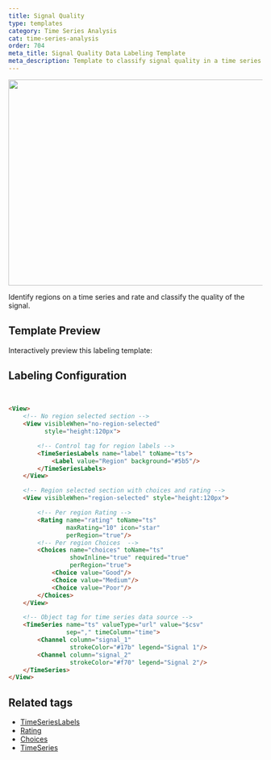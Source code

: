 ```yaml
---
title: Signal Quality 
type: templates
category: Time Series Analysis
cat: time-series-analysis
order: 704
meta_title: Signal Quality Data Labeling Template
meta_description: Template to classify signal quality in a time series with Label Studio for your machine learning and data science projects.
---
```


<img src="/images/templates/signal-quality.png" alt="" class="gif-border" width="552px" height="408px" />

Identify regions on a time series and rate and classify the quality of the signal. 

## Template Preview

Interactively preview this labeling template:

<div id="main-preview"></div>

## Labeling Configuration

```html

   
<View>
    <!-- No region selected section -->
    <View visibleWhen="no-region-selected"
          style="height:120px">

        <!-- Control tag for region labels -->
        <TimeSeriesLabels name="label" toName="ts">
            <Label value="Region" background="#5b5"/>
        </TimeSeriesLabels>
    </View>

    <!-- Region selected section with choices and rating -->
    <View visibleWhen="region-selected" style="height:120px">

        <!-- Per region Rating -->
        <Rating name="rating" toName="ts"
                maxRating="10" icon="star"
                perRegion="true"/>
        <!-- Per region Choices  -->
        <Choices name="choices" toName="ts"
                 showInline="true" required="true"
                 perRegion="true">
            <Choice value="Good"/>
            <Choice value="Medium"/>
            <Choice value="Poor"/>
        </Choices>
    </View>

    <!-- Object tag for time series data source -->
    <TimeSeries name="ts" valueType="url" value="$csv"
                sep="," timeColumn="time">
        <Channel column="signal_1"
                 strokeColor="#17b" legend="Signal 1"/>
        <Channel column="signal_2"
                 strokeColor="#f70" legend="Signal 2"/>
    </TimeSeries>
</View>
```

## Related tags

- [TimeSeriesLabels](/tags/timeserieslabels.html)
- [Rating](/tags/rating.html)
- [Choices](/tags/choices.html)
- [TimeSeries](/tags/timeseries.html)
